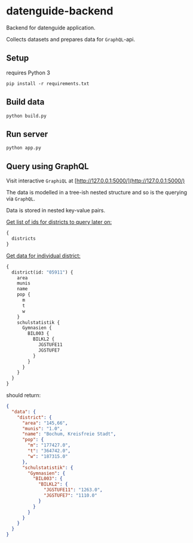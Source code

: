 # datenguide-backend

Backend for datenguide application.

Collects datasets and prepares data for `GraphQL`-api.

## Setup

requires Python 3

    pip install -r requirements.txt


## Build data

    python build.py


## Run server

    python app.py

## Query using GraphQL

Visit interactive `GraphiQL` at [http://127.0.0.1:5000/](http://127.0.0.1:5000/)

The data is modelled in a tree-ish nested structure and so is the querying via `GraphQL`.

Data is stored in nested key-value pairs.

[Get list of ids for districts to query later on:](http://127.0.0.1:5000/?query=%7B%0A%20%20districts%0A%7D%0A)

```graphql
{
  districts
}
```

[Get data for individual district:](http://127.0.0.1:5000/?query=%7B%0A%20%20district(id%3A%20%2205911%22)%20%7B%0A%20%20%20%20area%0A%20%20%20%20munis%0A%20%20%20%20name%0A%20%20%20%20pop%20%7B%0A%20%20%20%20%20%20m%0A%20%20%20%20%20%20t%0A%20%20%20%20%20%20w%0A%20%20%20%20%7D%0A%20%20%20%20schulstatistik%20%7B%0A%20%20%20%20%20%20Gymnasien%20%7B%0A%20%20%20%20%20%20%20%20BIL003%20%7B%0A%20%20%20%20%20%20%20%20%20%20BILKL2%20%7B%0A%20%20%20%20%20%20%20%20%20%20%20%20JGSTUFE11%0A%20%20%20%20%20%20%20%20%20%20%20%20JGSTUFE7%0A%20%20%20%20%20%20%20%20%20%20%7D%0A%20%20%20%20%20%20%20%20%7D%0A%20%20%20%20%20%20%7D%0A%20%20%20%20%7D%0A%20%20%7D%0A%7D%0A)

```graphql
{
  district(id: "05911") {
    area
    munis
    name
    pop {
      m
      t
      w
    }
    schulstatistik {
      Gymnasien {
        BIL003 {
          BILKL2 {
            JGSTUFE11
            JGSTUFE7
          }
        }
      }
    }
  }
}

```

should return:
```json
{
  "data": {
    "district": {
      "area": "145,66",
      "munis": "1.0",
      "name": "Bochum, Kreisfreie Stadt",
      "pop": {
        "m": "177427.0",
        "t": "364742.0",
        "w": "187315.0"
      },
      "schulstatistik": {
        "Gymnasien": {
          "BIL003": {
            "BILKL2": {
              "JGSTUFE11": "1263.0",
              "JGSTUFE7": "1110.0"
            }
          }
        }
      }
    }
  }
}
```
